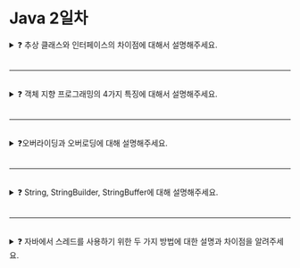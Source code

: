 # Java 2일차

<details>

<summary>❓ 추상 클래스와 인터페이스의 차이점에 대해서 설명해주세요.</summary>

### ❓ 추상 클래스와 인터페이스의 차이점에 대해서 설명해주세요.

#### 추상클래스는 추상메소드를 하나 이상 가지는 클래스이다.

- 그렇지 않은 경우도 있다. 하지만 일반적으로는 추상메소드를 포함한다.
- 위 조건을 만족하면 다른 클래스와 동일하게 다양한 변수나 함수를 가질 수 있다.
- 인스턴스를 생성할 수 없다.
- extends를 통해 상속받는다.
- 다중 상속이 불가능하다.

#### 인터페이스는 모든 메소드가 추상메소드여야 한다.

- 자바8로 올라오면서 default 키워드를 사용하는 구현 메서드를 가질 수 있지만, 꼭 구현하지 않아도 되는 메서드이다.
- 변수를 가질 수 없고 상수(public static final)만 가질 수 있으며, 모든 클래스와 - - 상수의 접근제한자는 public이다.
- 역시 인스턴스를 생성할 수 없다.
- implements를 통해 상속받는다.
- 다중 상속이 가능하다.

- <details>

<summary>❓ 추상 클래스와 인터페이스의 사용 용도는 어떻게 다른가요? </summary>

추상 클래스는 자식 클래스에서 공통적으로 사용할 부분은 미리 구현해놓고, 특정 부분은 오버라이딩하게 함으로써 공통 기능에 대한 코드의 중복을 줄이는 목적이 강하다. 따라서 클래스를 확장해나가는 느낌으로 사용한다.
반면에 인터페이스는 자식 클래스에게 일종의 강제성을 강요한다. 즉, 인터페이스는 자식 클래스들이 구현해야할 메소드들의 정의를 명시하고, 그 메소드들을 구현토록 한다. 이를 통해 서로 다른 클래스가 특정 동작을 공통적으로 수행하도록 하고 싶을 때 사용할 수 있다.

</details>

</details>

<br>

---

<br>

<details>

<summary>❓ 객체 지향 프로그래밍의 4가지 특징에 대해서 설명해주세요.</summary>

### ❓ 객체 지향 프로그래밍의 4가지 특징에 대해서 설명해주세요.

![OOP 4가지 특징](https://i0.wp.com/blog.codestates.com/wp-content/uploads/2022/11/%EA%B0%9D%EC%B2%B4-%EC%A7%80%ED%96%A5-%ED%94%84%EB%A1%9C%EA%B7%B8%EB%9E%98%EB%B0%8D-%ED%8A%B9%EC%A7%95-%EC%BA%A1%EC%8A%90%ED%99%94-%EC%B6%94%EC%83%81%ED%99%94-%EC%83%81%EC%86%8D-%EB%8B%A4%ED%98%95%EC%84%B1.png?resize=750%2C475&ssl=1)

- **캡슐화 (Encapsulation)**

  - 캡슐화는 객체의 상태와 행동을 하나로 묶고, 객체의 상태를 외부에서 직접 접근할 수 없게 하여 내부 구현을 숨기는 것을 말한다. 이를 통해 객체의 내부 상태를 보호하고, 외부에서는 해당 객체의 메서드를 통해서만 상태를 변경할 수 있도록 제어한다.

- **상속 (Inheritance)**
  - 상속은 한 클래스의 특성(속성과 메서드)을 다른 클래스가 물려받을 수 있게 해준다. 상속을 통해 코드의 재사용성을 높이고 중복을 최소화할 수 있으며, 기반 클래스의 변경이 파생 클래스에 자동으로 반영되므로 유지보수가 용이해진다.
- **다형성 (Polymorphism)**
  - 다형성은 하나의 인터페이스나 부모 클래스를 공유하는 여러 클래스의 객체가 동일한 메서드 호출에 대해 각각 다르게 반응할 수 있게 하는 특징이다. 이를 통해 코드의 유연성과 확장성을 증가시키며, 클래스 간의 결합도를 낮출 수 있다.
- **추상화 (Abstraction)**
  - 추상화는 객체의 특징 중 중요한 부분에만 집중하고 불필요한 세부 사항은 생략하는 것을 말한다. 추상화를 통해 시스템의 복잡도를 줄이고 유지보수를 용이하게 할 수 있다.

<details>
<summary> 
❓ 객체 지향 프로그래밍 5대 원칙에 대해 설명해주세요.
</summary>

**SOLID**

- SRP(단일 책임 원칙) : 하나의 클래스는 하나의 책임만 가져야 한다. 무언가 변경할 때, 그로 인한 파급 효과가 적을수록 잘 지킨 것. 하나의 클래스가 많은 책임을 가질수록 해당 클래스를 변경했을 때 다른 것도 함께 수정하게 되기 때문이다.

- OCP(개방-폐쇄 원칙) : 확장에는 열려 있고, 변경에는 닫혀 있어야 한다는 원칙. 다형성을 활용해 구현체는 바꾸더라도 다른 코드는 전혀 바꿀 필요 없는 일이 이에 해당한다.

- LSP(리스코프 치환 원칙) : 프로그램의 정확성을 깨뜨리지 않고 상위 타입의 인스턴스를 하위 타입의 인스턴스로 바꿀 수 있어야 한다는 원칙. 이 원칙을 지키지 않을 경우, 예를 들어 인터페이스에서 걷기를 두 다리로 걷기로 해놨는데, 하위 타입에서 두 팔로 걷기로 구현해버리면 문제가 생기게 된다.

- ISP(인터페이스 분리 원칙) : 인터페이스를 만들 때 하나로 뭉뚱그려 범용성 있는 인터페이스로 만드는 게 아니라, 인터페이스를 사용할 클라이언트를 기준으로 최대한 분리해서 만들어야 인터페이스가 명확해지고, 대체하기도 쉬워진다.

- DIP(의존 역전 원칙) : 구현체가 아닌 추상체인 인터페이스에 의존해야 한다. 인터페이스에 의존할 경우에는 다른 구현체로 바꿀 수 있지만, 구현체에 의존하면 다른 구현체로는 바꿀 수 없기 때문이다.

</details>
</details>
<br>

---

<br>

<details>

<summary>❓오버라이딩과 오버로딩에 대해 설명해주세요.</summary>

### ❓오버라이딩과 오버로딩에 대해 설명해주세요.

![오버라이딩과 오버로딩](https://cdn.filestackcontent.com/nceX6qyTzq0BvcHQH8x2)

- **오버라이딩**
  - 부모클래스로부터 상속받은 메소드를 자식 클래스에서 재정의하는 것이다.
  - 메소드의 이름, 매개변수, 리턴타입 등이 모두 동일해야 한다.
  - 자식 클래스에서 오버라이딩하는 메소드의 접근 제어자는 부모 클래스보다 더 좁게 설정할 수 없다.
  - 예외(Exception)는 부모 클래스의 메소드 보다 더 큰 예외를 throw할 수 없다.
    - e.g. 부모클래스에서 NullPointerException을 throw하는데 오버라이딩해서 Exception을 throw할 수 없다.
  - static메소드를 인스턴스의 메소드로, 또는 그 반대로 바꿀 수 없다.
  - 부모클래스의 메소드를 자식클래스에서 적절한 용도에 맞게 재정의해 사용할 때 오버라이딩을 활용할 수 있다.
- **오버로딩**

  - 같은 이름과 같은 타입을 반환하는 메서드의 매개변수만 다르게 여러 개 정의하는 것을 의미한다.
  - 메소드의 리턴 타입만 다르거나, 변수의 이름만 다르고 그 타입들은 동일하면 오버로딩을 할 수 없다.
    - 즉, 매개변수의 차이로만 재정의 할 수 있다.
  - 접근제한자는 자유롭게 지정할 수 있다.
  - 다양한 데이터 타입에 대해 동일한 동작을 하는 메소드의 경우 오버로딩을 하기 적절한 메소드이다.

    - e.g. sum(int a, int b), sum(double a, double b)

  <br/>
  <details> 
    <summary>
    ❓ 오버라이딩할 때 부모 클래스에서 정의된 static메소드를 자식 클래스에서 일반 메소드로, 또는 일반 메소드를 static 메소드로 바꿀 수 없는 이유에 대해 설명해주세요.
    </summary>

  - static 키워드가 붙는 경우에는 컴파일 시점에 객체가 생성되기 전에 메모리 영역에 올라가 결정.
  - overriding의 경우에는 런타임 시점에 사용될 메소드를 결정.
    따라서 부모클래스에 있는 static이 붙는 method를 자식클래스에서 overriding 하려는 경우, overriding이 되지 않고 hiding이 됨. static method는 클래스 수준에서 호출되기 때문에 자식클래스에서 overriding한다기 보다 오히려 별개로 존재하는 새로운 함수가 define되는 개념에 가까움.
  - 결국 overriding의 개념이 적용되지 않는다는 뜻.
    즉 호출되는 overriding 된 일반 method는 자식 버젼의 method이겠지만 static method의 경우 어디서(부모클래스인지, 자식클래스인지) 호출되는지에 따라 달라지는 현상이 발생함.
    이런 상황에서 부모클래스를 상속할 때 자식클래스가 static method를 일반 method로 바꾸는게 가능해진다면, static method를 일반 method로 변환하여 overriding한 자식클래스와 그렇게 안한 자식클래스에서 해당 method를 호출할때 동작차이가 발생함.
    만약 변환하여 overriding 하는 것이 가능하다면 아래에서

  ```java
  public Class Parent {
      public static void foo(){
          System.out.println("method of parent");
      }
  }

  public Class ChildA extends Parent {
      public static void foo() {
          System.out.println("method of child A");
      }
  }

  public Class ChildB extends Parent {
      public void foo() {
          System.out.println("method of child B");
      }
  }

  public static void main(String[] args) {
      Parent c1 = new ChildA();
      ChildA c2 = new ChildA();
      Parent c3 = new ChildB();
      c1.foo();
      c2.foo();
      c3.foo();
  }
  ```

  출력 :

  ```
  method of parent
  method of child A
  ??????????????????
  ```

  3번 line은 compile시점에 결정된 "method of parent"를 출력할지 runtime시점에 결정된 "method of child B"를 출력할지 애매모호해지는 상황이 발생됨.
  이런 상황을 방지하기 위해 변환하여 오버라이딩 하는것을 허용하지 않는 것으로 이해됨.
  </details>
  <br/>
  <details>
    <summary>
    ❓ 정적 바인딩과 동적 바인딩은 무엇이고, 어떤 장단점이 있는지 설명해주세요.
    </summary>

      바인딩이란 함수 호출 시 함수의 정의와 함수의 실제 구현부를 연결하는 것을 의미하며, 정적 바인딩과 동적 바인딩이 있다.
      - 정적 바인딩은 컴파일 타임에 실행될 함수가 결정됨
      - 컴파일시 값이 확정돼 안정적이고 실행 효율이 좋음
      - 오버로딩, private, final, static이 붙은 메소드는 정적 바인딩 대상
      - 동적 바인딩은 실행 타임에 실행될 함수가 결정됨
      - 메모리나 시간의 효율은 떨어지더라도 여러 상황에 유연하게 대처할 수 있음
      - 오버라이딩은 동적 바인딩 대상

  </details>

  </details>
  <br>

---

<br>

<details>

<summary>❓ String, StringBuilder, StringBuffer에 대해 설명해주세요.</summary>

### ❓ String, StringBuilder, StringBuffer에 대해 설명해주세요.

![String, StringBuilder, StringBuffer 차이](https://user-images.githubusercontent.com/64778589/258559568-83163231-fc62-4b1e-8953-bd0ac4b36e57.png)

> 공통적으로 자바에서 문자열을 다룰 때 사용하는 클래스들이다.

**String**

- reference 타입 객체인 문자열 클래스이다.
- reference 중에서 유일하게 premitive 타입처럼 new 없이 객체를 생성할 수 있다는 특징이 있다.
- 불변성이기 때문에 여러 군데서 String 객체를 참조하더라도 수정이 일어나지 않아 안전하다. 또한 같은 값일 경우 같은 객체를 사용하기 때문에 메모리 절약과 속도 향상에 이점이 있다.
  - 문자열을 변경하면 ( ex. String str = "test"; str = "abc") 새로운 객체로 만들며, 만약 문자열이 같다면 == 로 비교가 가능하다. 새로운 객체가 만들어지므로 문자열을 바꿀 때 마다 주소가 바뀐다, 하지만 해쉬충돌로 인해서 다른 문자열이라도 ==가 true가 나오는 경우가 있으므로, equals를 사용하는 것을 권장한다.

**StringBuilder**

- 문자열을 변경할 수 있는 클래스로 문자열을 조작할 때마다 새로운 객체를 생성하지 않는다. 하지만 쓰레드 세이프하지 않으므로 싱글스레드에서 사용하는 것이 좋다. 문자열을 변경해도 주소값은 바뀌지 않으며, 힙메모리에 올라간다.

**StringBuffer**

- StringBuffer는 StringBuilder처럼 문자열을 변경할 수 있는 클래스이다. 하지만 StringBuilder와는 달리 모든 메서드가 동기화되어 있어 멀티스레드 환경에서도 안전하다.

<details>
<summary>❓ object 의 equals와 == 와 String의 equals의 차이를 설명해주세요
</summary>

- object와 String 모두 == 은 두 참조가 같은 메모리 주소값을 가리키는지 비교합니다. 이 것을 '동일성 비교'라고 합니다.
- object의 equals는 ==과 같이 동일성 비교를 합니다. == 과 달리 오버라이드 하여 동등성 비교를 할 수도 있습니다.
- String의 equals는 두 문자열이 동일한 값을 가지고 있는지 확인합니다. 메모리상 위치가 달라도 내용이 같으면 'true'를 반환합니다. 이것을 '동등성 비교' 라고 합니다.
</details>

<details>
<summary>❓ String의 경우 hashCode가 같다면 equals한가요 ?
반대로 equals 가 true라면 hashcode가 같나요?
</summary>

- 해쉬코드가 같다고 해서 같은 객체가 아닙니다. 해쉬코드가 같은 경우에는 같은 문자열일 경우도 있지만 해쉬충돌 난 경우에 다른 문자열일 경우 해쉬코드가 같을 수 있습니다.
반대로 equals가 같다면 hashcode는 같습니다.
</details>

</details>
<br>

---

<br>

<details>

<summary>❓ 자바에서 스레드를 사용하기 위한 두 가지 방법에 대한 설명과 차이점을 알려주세요.</summary>

### ❓ 자바에서 스레드를 사용하기 위한 두 가지 방법에 대한 설명과 차이점을 알려주세요.

**Thread**

- Thread는 쓰레드 생성을 위해 Java에서 미리 구현해둔 클래스이다.

- Thread 클래스로 쓰레드를 구현하려면 이를 상속받는 클래스를 만들고, 내부에서 run()를 구현해야 한다. 그리고 start()를 호출하면 run()이 실행된다.

**Runnable**

- Runnable 인터페이스를 implements하는 방법
- Runnbale 인터페이스는 1개의 메소드 (run)만을 갖는 함수형 인터페이스이다.
  그렇기 때문에 람다로도 사용 가능하다.

> 보통 Runnable을 선호한다.
> Java의 extends의 상속 방식은 하나의 Class만 가능하기 때문에,
> 만약 Thread를 사용하기 위해 이 한 번의 상속을 사용한다면 Java의 장점인 상속 기능의 제한이 생기기 때문이다.
> 그리고 Thread 클래스를 상속 받으면 Thread 클래스에 구현된 코드들에 의해 더 많은 자원(메모리, 시간 등)을 필요로 한다.

<br/>
<details>
<summary>
❓자바에서 스레드를 사용하며 발생할 수 있는 문제와 해결하는 방법을 설명해주세요.
</summary>

스레드를 사용하며 멀티 스레드 환경에서 발생할 수 있는 문제는 Race Condition이 있는데,
Race Condition은 여러 개의 스레드가 하나의 자원을 놓고 서로 사용하려고 경쟁하는 상황
-> Deadlock 또는 Starvation 문제가 발생할 수 있음

<해결 방법>

- synchronized: synchronized 키워드를 통해 해당 블럭의 액세스를 동기화 할 수 있다.

- volatile: volatile 키워드를 통해 동일 시점에 모든 스레드가 동일한 값을 가지도록 동기화한다.
  하지만 volatile을 통해 모든 동기화 문제가 해결되진 않는다.
  ex) ++ 연산과 같이 원자성이 보장되지 않는 경우 동시성 문제는 다시 발생한다.

- Atomic 클래스: 위에 두 키워드 만으로는 동시성 문제를 깔끔하게 해결할 수 없는데,
  자바에서는 위 문제들을 해결하기 위해 비원자적 연산에서도 동기화를 빠르고 쉽게 이용할 수 있게 해주는 클래스 모음을 제공함(java.util.concurrent.\*)

</details>
<br/>
<details>
<summary>
❓추상 클래스와 인터페이스는 각각 언제 사용해야할까요?
</summary>

- 추상 클래스는 공통된 기능을 구현하는 일반 메서드를 제공하고, 하위 클래스에서 구현해야 하는 추상 메서드를 정의하여 필요한 메서드만을 하위에서 정의할 때 사용한다.
- 인터페이스는 다중상속이나 서로 다른 클래스에서 공통된 동작을 보장하고 싶을 때 사용한다.
</details>
<br/>
<details>
<summary>
❓ 자바에서의 멀티스레드 동기화에 대해 아는 대로 설명해주세요.
</summary>

- **`synchronized` 키워드**

  - synchronized가 적용된 코드 영역을 critical section으로 지정해 하나의 스레드만 접근할 수 있도록 막는 방식이다.
  - lock을 활용해 동기화한다.
  - 메소드에 붙여서 사용하거나, 블록에 붙여 동기화 블록을 만들 수도 있다.
  - 단, 스레드가 많아질 경우 다른 스레드들이 너무 오래 기다리는 등의 병목 현상으로 인해 자원 낭비가 발생할 수 있다.
    ![cpu-cache-coherence-and-java-concurrency-1](https://github.com/Shortudy-10th/tech-for-developer/assets/64778589/f414c7ef-4991-4e33-afed-2aab05fc6c20)

- **`volatile` 키워드**

  - 그림과 같은 구조로 이루어지는 Java에서, Cache Memory를 사용하지 않고 Main Memory를 바로 사용하도록 함
  - 각 스레드마다 읽는 Cache가 다르기 때문에 서로 다른 Cache에서 읽어오는 경우 변수 불일치가 나타날 수 있어 이를 방지하고자 사용하는 방식
  - 가시성 문제는 해결하나 원자성이 보장되지 않는 경우 동시성 문제 해결 불가능

- **`Atomic` 클래스**

  - CAS 알고리즘을 사용해 원자성을 보장하는 클래스
    - CAS(Compare-And-Swap) : 현재 스레드가 존재하는 CPU의 Cache와 Main Memory에 저장된 값을 비교하고 일치할 때만 값을 교체하고, 다르면 실패하고 계속 재시함

- **`Semaphore` 클래스**

Java에서 제공하는 Semaphore 클래스를 사용해 구현 가능하다.

</details>
<br/>
<details>
<summary>
❓ 자바의 스레드풀(Thread Pool)은 무엇이고 구조가 어떻게 되나요? 자바는 왜 스레드풀을 사용할까요?
</summary>

- 스레드풀이란 자바에서 스레드들을 관리하는 방법
- Producer-Consumer 컨셉을 생각하면 이해하기 쉬움
- 전체 구조
  - 스레드풀에는 여러 스레드들이 미리 생성된 상태로 대기하고 있다.
    - 즉, 프로그램에서 생성 요청을 무한대로 한다고 해서 그만큼의 스레드가 생성되지 않는다.
  - 어플리케이션은 멀티 스레드로 처리해야할 작업을 작업 큐에 넣는다.
  - 스레드풀에서 대기중인 스레드들은 큐에 있는 작업을 꺼내 실행한다.
- 스레드를 너무 많이 생성하거나, 생성-해제를 반복하는 것은 시간적으로나 메모리적으로나 오버헤드가 매우 큰 작업이다.
  - 따라서, 적정 개수의 스레드를 스레드풀에 미리 생성해놓고, 위와 같은 방식으로 작업을 처리하는 게 스레드풀.
  - 스레드 생성-해제에 대한 오버헤드를 줄일 수 있다.
- 추가로 스레드마다 동일한 수의 task를 할당하는 것보다 스레드 풀을 활용하여 스레드에 task를 할당할 때, workload imbalance를 줄일 수 있다.

![다운로드](https://github.com/Shortudy-10th/tech-for-developer/assets/32262904/ce42931a-d2fc-4c1d-9215-922f6da7ea7a)

</details>

<br>

---
